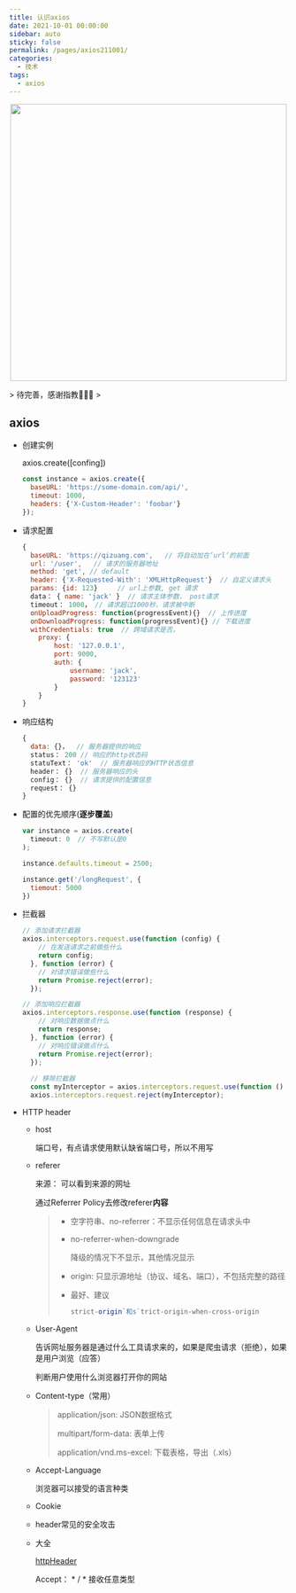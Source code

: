 ```yaml
---
title: 认识axios
date: 2021-10-01 00:00:00
sidebar: auto
sticky: false
permalink: /pages/axios211001/
categories:
  - 技术
tags:
  - axios  
---
```


<p align="center">
  <img width="500" src="https://p15.qhimg.com/dmfd/2560_1440_/t0141ccd6630f7b13c8.jpg"/>
</p>
> 待完善，感谢指教🌹🌹🌹
> <!-- more -->

## axios

- 创建实例

  axios.create([confing])

  ```javascript
  const instance = axios.create({
    baseURL: 'https://some-domain.com/api/',
    timeout: 1000,
    headers: {'X-Custom-Header': 'foobar'}
  });
  ```

- 请求配置

  ```javascript
  {
  	baseURL: 'https://qizuang.com',   // 将自动加在’url‘的前面
  	url: '/user',   // 请求的服务器地址
  	method: 'get', // default
  	header: {'X-Requested-With': 'XMLHttpRequest'}  // 自定义请求头
  	params: {id: 123}     // url上参数, get 请求
  	data： { name: 'jack' }  // 请求主体参数， post请求
  	timeout： 1000， // 请求超过1000秒，请求被中断
  	onUploadProgress: function(progressEvent){}  // 上传进度
  	onDownloadProgress: function(progressEvent){} // 下载进度
  	withCredentials: true  // 跨域请求是否，
      proxy: {
          host: '127.0.0.1',
          port: 9000,
          auth: {
              username: 'jack',
              password: '123123'    
          }    
      }
  }
  ```

- 响应结构

  ```javascript
  {
  	data: {}，  // 服务器提供的响应
  	status： 200 // 响应的http状态码
  	statuText： 'ok'  // 服务器响应的HTTP状态信息
  	header： {}  // 服务器响应的头
  	config： {}  // 请求提供的配置信息
  	request： {}
  }
  ```

- 配置的优先顺序(**逐步覆盖**)

  ```javascript
  var instance = axios.create(
  	timeout: 0  // 不写默认是0
  );
  
  instance.defaults.timeout = 2500;
  
  instance.get('/longRequest', {
  	tiemout: 5000
  })
  ```

- 拦截器

  ```javascript
  // 添加请求拦截器
  axios.interceptors.request.use(function (config) {
      // 在发送请求之前做些什么
      return config;
    }, function (error) {
      // 对请求错误做些什么
      return Promise.reject(error);
    });
  
  // 添加响应拦截器
  axios.interceptors.response.use(function (response) {
      // 对响应数据做点什么
      return response;
    }, function (error) {
      // 对响应错误做点什么
      return Promise.reject(error);
    });
    
    // 移除拦截器
    const myInterceptor = axios.interceptors.request.use(function () {/*...*/});
    axios.interceptors.request.reject(myInterceptor);
  ```

- HTTP header

  - host

    端口号，有点请求使用默认缺省端口号，所以不用写

  - referer

    来源： 可以看到来源的网址

    通过Referrer Policy去修改referer**内容**

    > - 空字符串、no-referrer：不显示任何信息在请求头中
    >
    > - no-referrer-when-downgrade
    >
    >   降级的情况下不显示，其他情况显示
    >
    > - origin: 只显示源地址（协议、域名、端口），不包括完整的路径
    >
    > - 最好、建议
    >
    >   ```javascript
    >   strict-origin`和s`trict-origin-when-cross-origin
    >   ```

    

  - User-Agent

    告诉网址服务器是通过什么工具请求来的，如果是爬虫请求（拒绝），如果是用户浏览（应答）

    判断用户使用什么浏览器打开你的网站

  - Content-type（常用）
  
    > application/json: JSON数据格式
    >
    > multipart/form-data: 表单上传
    >
    > application/vnd.ms-excel: 下载表格，导出（.xls）

  - Accept-Language

    浏览器可以接受的语言种类

  - Cookie

  - header常见的安全攻击

  - 大全

    [httpHeader](http://tools.jb51.net/table/http_header)

    Accept： * / * 接收任意类型